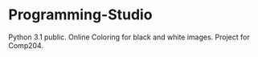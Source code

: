 # Programming-Studio
Python 3.1 public. Online Coloring for black and white images. Project for Comp204. 
